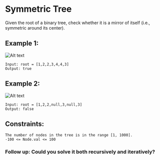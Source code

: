 # Symmetric Tree

Given the root of a binary tree, check whether it is a mirror of itself (i.e., symmetric around its center).

 

## Example 1:
![Alt text](https://assets.leetcode.com/uploads/2021/02/19/symtree1.jpg)

```
Input: root = [1,2,2,3,4,4,3]
Output: true
```

## Example 2:
![Alt text](https://assets.leetcode.com/uploads/2021/02/19/symtree2.jpg)

```
Input: root = [1,2,2,null,3,null,3]
Output: false
```

## Constraints:

```
The number of nodes in the tree is in the range [1, 1000].
-100 <= Node.val <= 100
```

### Follow up: Could you solve it both recursively and iteratively?
